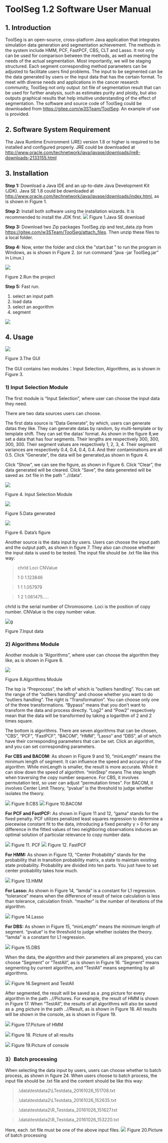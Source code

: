 # ToolSeg 1.2 Software User Manual

## 1. Introduction

ToolSeg is an open-source, cross-platform Java application that integrates simulation data generation and segmentation achievement. The methods in the system include HMM, PCF, FastPCF, CBS, CLT and Lasso. It not only can be used for comparison between the methods, as well as meeting the needs of the actual segmentation. Most importantly, we will be staging structured. Each segment corresponding method parameters can be adjusted to facilitate users find problems. The input to be segmented can be the data generated by users or the input data that has the certain format. To meet with diverse needs and applications in the cancer research community, ToolSeg not only output .txt file of segmentation result that can be used for further analysis, such as estimates purity and ploidy, but also outputs graphical results that help intuitive understanding of the effect of segmentation. The software and source code of ToolSeg could be downloaded from <https://gitee.com/w3STeam/ToolSeg>. An example of use is provided.

## 2. Software System Requirement

The Java Runtime Environment (JRE) version 1.8 or higher is required to be
installed and configured properly. JRE could be downloaded at
<http://www.oracle.com/technetwork/java/javase/downloads/jre8-downloads-2133155.html>

## 3. Installation 

**Step 1:** Download a Java IDE and an up-to-date Java Development Kit (JDK).
Java SE 1.8 could be downloaded at
<http://www.oracle.com/technetwork/java/javase/downloads/index.html>, as is
shown in Figure 1.

**Step 2:** Install both software using the installation wizards. It is
recommended to install the JDK first.
![](media/Image1.png)
Figure 1.Java SE download

**Step 3:**  Download two Zip packages ToolSeg.zip and test_data.zip from <https://gitee.com/w3STeam/ToolSeg/attach_files>. Then unzip these files to a local folder.

**Step 4:** Now, enter the folder and click the "start.bat " to run the program in Windows, as is shown in
Figure 2. (or run command “java -jar ToolSeg.jar” in Linux.)

![](media/Image2.png)

Figure 2.Run the project

**Step 5:**
Fast run. 

1. select an input path
2. load data
3. select an aogorithm
4. segment

![](media/fast-run.png)
## 4. Usage 

![](media/Image3.png)

Figure 3.The GUI

The GUI contains two modules：Input Selection, Algorithms, as is shown in Figure 3.

### 1) Input Selection Module
The first module is “Input Selection”, where user can choose the input data they need.

There are two data sources users can choose.

The first data source is “Data Generate”, by which, users can generate datas
they like. They can generate datas by random, by multi-template or by
template shift. They can set the datas’ format. As shown in the figure 8,we
set a data that has four segments. Their lengths are respectively 300, 300,
300, 300. Their segment values are respectively 1, 2, 3, 4. Their segment
variances are respectively 0.4, 0.4, 0.4, 0.4. And their contaminations are
all 0.5. Click “Generate”, the data will be generated,as shown in figure 4.

Click “Show”, we can see the figure, as shown in Figure 6. Click “Clear”,
the data generated will be cleared. Click “Save”, the data genereted will be
saved as .txt file in the path “..//data”.

![](./media/image8.png)

Figure 4. Input Selection Module

![](./media/image9.png)

Figure 5.Data generated

![](./media/image10.png)

Figure 6. Data’s figure

Another source is the data input by users. Users can choose the input path
and the output path, as shown in figure 7. They also can choose whether the
input data is used to be tested. The input file should be .txt file like
this way:

>   chrId 	Loci		 CNValue 
>
>   1 		0 		1.123846

>   1		1 		1.057979

>   1		2 		1.061475.....

chrId is the serial number of Chromosome. Loci is the position of copy
number. CNValue is the copy number value.

![g](media/a5f7312b657054664db3ca2c50c92300.png)

Figure 7.Input data

### 2)  Algorithms Module

Another module is “Algorithms”, where user can choose the algorithm they
like, as is shown in Figure 8.

![](media/66d0c79b437d8fb856bc66a295ed141d.png)

Figure 8.Algorithms Module

The top is “Preprocess”, the left of which is “outliers handling”. You can
set the range of the “outliers handling” and choose whether you want to do
“outliers handling”. The right is “Transformation”. You can choose only one
of the three transformations. “Bypass” means that you don’t want to
transform the data and process directly. “Log2” and “Pow2” respectively mean
that the data will be transformed by taking a logarithm of 2 and 2 times
square.

The bottom is algorithms. There are seven algorithms that can be chosen,
“CBS”, “PCF”, “FastPCF”, “BACOM”, “HMM”, “Lasso” and “DBS”, all of which
have their corresponding parameters that can be set. Click an algorithm, and
you can set corresponding parameters.

**For CBS and BACOM:** As shown in Figure 9 and 10, “minLength” means the
minimum length of segment. It can influence the speed and accuracy of the
algorithm. While minLength is smaller, the result is more accurate. While it can
slow down the speed of algorithm. “minStep” means The step length when
traversing the copy number sequence. For CBS, it involves permutation test, so
user can adjust “permutation times”. For BACOM, it involves Center Limit Theory,
“pvalue“ is the threshold to judge whether isolates the theory.

![](media/a6d71d8c3211d16131d5979b1d23ece2.png)
Figure 9.CBS
![](media/54c84470e88f7d8415eec24f0521628a.png)
Figure 10.BACOM

**For PCF and FastPCF:** As shown in Figure 11 and 12, “gama” stands for the
fixed penalty. PCF utilizes penalized least squares regression to determine a
piecewise constant fit to the data, introducing a fixed penalty γ \> 0 for any
difference in the fitted values of two neighboring observations induces an
optimal solution of particular relevance to copy number data.

![](media/9bc0e16598d63d20a781f12b5007fc23.png)
Figure 11. PCF 
![](media/3f1f405f80c2235ac3b0a01742448bf6.png)
Figure 12. FastPCF

**For HMM:** As shown in Figure 13, “Center Probability” stands for the
probability that in transition probability matrix, a state to maintain existing
state probability. Probability are divided into ten parts. You just have to set
center probability takes how much.

![](media/8328d95ce233f26972d54122dca38b5b.png)
Figure 13.HMM

**For Lasso:** As shown in Figure 14, “lamda” is a constant for L1 regression.
“tolerance” means when the difference of result of twice calculation is less
than tolerance, calculation finish. “maxIter” is the number of iterations of the
algorithm.

![](media/9a90a93238e2067025800a2aa023799d.png)
Figure 14.Lasso

**For DBS:** As shown in Figure 15, “minLength” means the minimum length of
segment. “pvalue“ is the threshold to judge whether isolates the theory. “lamda”
is a constant for L1 regression.

![](media/54f96151d2e5f3a025e4d565f54804f8.png)
Figure 15.DBS

When the data, the algorithm and their parameters all are prepared, you can
choose “Segment” or “TestAll”, as is shown in Figure 16. “Segment” means
segmenting by current algorithm, and “TestAll” means segmenting by all
algorithms.

![](media/107cb127f8a77aa09bf696abe5ea20dd.png)
Figure 16.Segment and TestAll

After segmented, the result will be saved as a .png picture for every
algorithm in the path ..//Pictures. For example, the result of HMM is shown
in Figure 17. When “TestAll”, the results of all algorithms will also be
saved as a .png picture in the path ..//Result, as is shown in Figure 18.
All results will be shown in the console, as is shown in Figure 19.

![](./media/image21.png)
Figure 17.Picture of HMM

![](./media/image22.png)
Figure 18. Picture of all results

![](./media/image23.png)
Figure 19.Picture of console

### 3）Batch processing

When selecting the data input by users, users can choose whether to batch process, as shown in figure 24. When users choose to batch process, the input file should be .txt file and the content should be like this way:
>   .\data\testdata2\LTestdata_20161026_151708.txt
>
>   .\data\testdata2\LTestdata_20161026_152635.txt

>   .\data\testdata2\R_Testdata_20161026_151627.txt

>   .\data\testdata2\R_Testdata_20161026_153220.txt

Here, each .txt file must be one of the above input files.
![](./media/image24.png)
Figure 20.Picture of batch processing